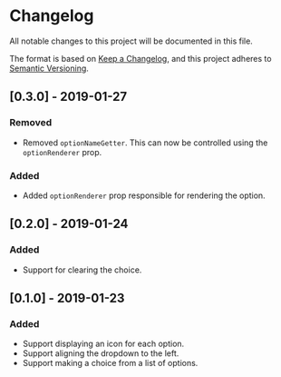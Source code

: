 # Changelog
All notable changes to this project will be documented in this file.

The format is based on [Keep a Changelog](https://keepachangelog.com/en/1.0.0/),
and this project adheres to [Semantic Versioning](https://semver.org/spec/v2.0.0.html).

## [0.3.0] - 2019-01-27

### Removed
- Removed `optionNameGetter`. This can now be controlled using the `optionRenderer` prop.

### Added
- Added `optionRenderer` prop responsible for rendering the option.

## [0.2.0] - 2019-01-24
### Added
- Support for clearing the choice.

## [0.1.0] - 2019-01-23
### Added
- Support displaying an icon for each option.
- Support aligning the dropdown to the left.
- Support making a choice from a list of options.